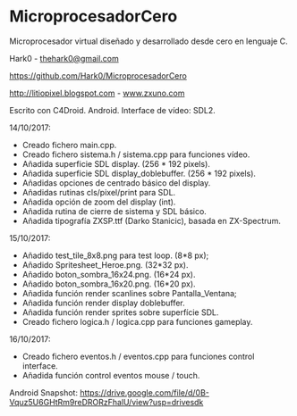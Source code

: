 # MicroprocesadorCero
Microprocesador virtual diseñado y desarrollado desde cero en lenguaje C.

Hark0 - thehark0@gmail.com

https://github.com/Hark0/MicroprocesadorCero

http://litiopixel.blogspot.com - www.zxuno.com


Escrito con C4Droid. Android.
Interface de vídeo: SDL2.


14/10/2017:
- Creado fichero main.cpp.
- Creado fichero sistema.h / sistema.cpp para funciones vídeo.
- Añadida superficie SDL display. (256 * 192 pixels).
- Añadida superficie SDL display_doblebuffer. (256 * 192 pixels).
- Añadidas opciones de centrado básico del display.
- Añadidas rutinas cls/pixel/print para SDL.
- Añadida opción de zoom del display (int).
- Añadida rutina de cierre de sistema y SDL básico.
- Añadida tipografía ZXSP.ttf (Darko Stanicic), basada en ZX-Spectrum.

15/10/2017:
- Añadido test_tile_8x8.png para test loop. (8*8 px);
- Añadido Spritesheet_Heroe.png. (32*32 px).
- Añadido boton_sombra_16x24.png. (16*24 px).
- Añadido boton_sombra_16x20.png. (16*20 px).
- Añadida función render scanlines sobre Pantalla_Ventana;
- Añadida función render display doblebuffer.
- Añadida función render sprites sobre superfície SDL.
- Creado fichero logica.h / logica.cpp para funciones gameplay.

16/10/2017:
- Creado fichero eventos.h / eventos.cpp para funciones control interface.
- Añadida función control eventos mouse / touch.



Android Snapshot:
https://drive.google.com/file/d/0B-Vquz5U6GHtRm9reDRORzFhalU/view?usp=drivesdk